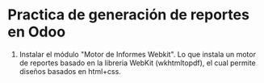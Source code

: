 Practica de generación de reportes en Odoo
==========================================

1. Instalar el módulo "Motor de Informes Webkit". Lo que instala un motor de reportes basado en la libreria WebKit (wkhtmltopdf), el cual permite diseños basados en html+css.

